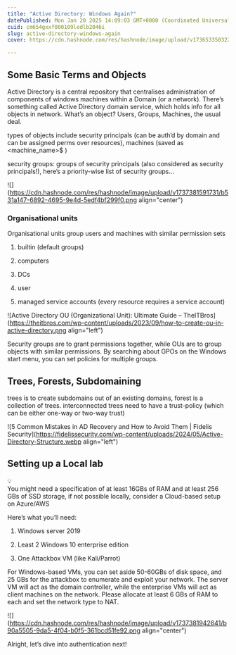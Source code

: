 ```yaml
---
title: "Active Directory: Windows Again?"
datePublished: Mon Jan 20 2025 14:09:03 GMT+0000 (Coordinated Universal Time)
cuid: cm654gxxf000109ledlb2046i
slug: active-directory-windows-again
cover: https://cdn.hashnode.com/res/hashnode/image/upload/v1736533503225/2f7c3b85-928a-4a5e-9221-5e1ab54bef0f.png

---
```


## Some Basic Terms and Objects

Active Directory is a central repository that centralises administration of components of windows machines within a Domain (or a network). There’s something called Active Directory domain service, which holds info for all objects in network. What’s an object? Users, Groups, Machines, the usual deal.

types of objects include security principals (can be auth’d by domain and can be assigned perms over resources), machines (saved as &lt;machine\_name&gt;$ )

security groups: groups of security principals (also considered as security principals!), here’s a priority-wise list of security groups…

![](https://cdn.hashnode.com/res/hashnode/image/upload/v1737381591731/b531a147-6892-4695-9e4d-5edf4bf299f0.png align="center")

### Organisational units

Organisational units group users and machines with similar permission sets

1. builtin (default groups)
    
2. computers
    
3. DCs
    
4. user
    
5. managed service accounts (every resource requires a service account)
    

![Active Directory OU (Organizational Unit): Ultimate Guide – TheITBros](https://theitbros.com/wp-content/uploads/2023/09/how-to-create-ou-in-active-directory.png align="left")

Security groups are to grant permissions together, while OUs are to group objects with similar permissions. By searching about GPOs on the Windows start menu, you can set policies for multiple groups.

## Trees, Forests, Subdomaining

trees is to create subdomains out of an existing domains, forest is a collection of trees. interconnected trees need to have a trust-policy (which can be either one-way or two-way trust)

![5 Common Mistakes in AD Recovery and How to Avoid Them | Fidelis Security](https://fidelissecurity.com/wp-content/uploads/2024/05/Active-Directory-Structure.webp align="left")

## Setting up a Local lab

<div data-node-type="callout">
<div data-node-type="callout-emoji">💡</div>
<div data-node-type="callout-text">You might need a specification of at least 16GBs of RAM and at least 256 GBs of SSD storage, if not possible locally, consider a Cloud-based setup on Azure/AWS</div>
</div>

Here’s what you’ll need:

1. Windows server 2019
    
2. Least 2 Windows 10 enterprise edition
    
3. One Attackbox VM (like Kali/Parrot)
    

For Windows-based VMs, you can set aside 50-60GBs of disk space, and 25 GBs for the attackbox to enumerate and exploit your network. The server VM will act as the domain controller, while the enterprise VMs will act as client machines on the network. Please allocate at least 6 GBs of RAM to each and set the network type to NAT.

![](https://cdn.hashnode.com/res/hashnode/image/upload/v1737381942641/b90a5505-9da5-4f04-b0f5-361bcd51fe92.png align="center")

Alright, let’s dive into authentication next!